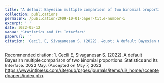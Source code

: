```yaml
---
title: "A default Bayesian multiple comparison of two binomial proportions"
collection: publications
permalink: /publication/2009-10-01-paper-title-number-1
excerpt: ' '
date: 2022-05-12
venue: 'Statistics and Its Interface'
paperurl: ''
citation: 'Gecili E, Sivaganesan S. (2022). &quot; A default Bayesian multiple comparison of two binomial proportions.&quot; <i>Statistics and Its Interface</i>. 1(1).'
---
```


Recommended citation: 1.	Gecili E, Sivaganesan S. (2022). A default Bayesian multiple comparison of two binomial proportions. Statistics and Its Interface. 2022 May. (Accepted on May 7, 2022) https://www.intlpress.com/site/pub/pages/journals/items/sii/_home/acceptedpapers/index.php.
